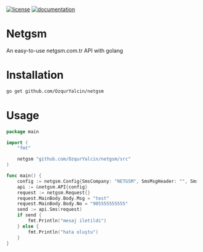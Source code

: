 [![license](https://img.shields.io/:license-mit-blue.svg)](https://github.com/OzqurYalcin/netgsm/blob/master/LICENSE.md)
[![documentation](https://pkg.go.dev/badge/github.com/OzqurYalcin/netgsm)](https://pkg.go.dev/github.com/OzqurYalcin/netgsm/src)

# Netgsm
An easy-to-use netgsm.com.tr API with golang

# Installation
```bash
go get github.com/OzqurYalcin/netgsm
```

# Usage
```go
package main

import (
	"fmt"

	netgsm "github.com/OzqurYalcin/netgsm/src"
)

func main() {
	config := netgsm.Config{SmsCompany: "NETGSM", SmsMsgHeader: "", SmsUserCode: "", SmsPassword: "", ApiUrl: "https://api.netgsm.com.tr/sms/send/xml"}
	api := &netgsm.API{config}
	request := netgsm.Request{}
	request.MainBody.Body.Msg = "test"
	request.MainBody.Body.No = "905555555555"
	send := api.Sms(request)
	if send {
		fmt.Println("mesaj iletildi")
	} else {
		fmt.Println("hata oluştu")
	}
}
```
